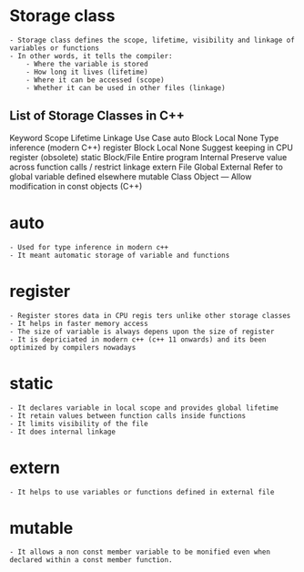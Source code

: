 # Storage class
    - Storage class defines the scope, lifetime, visibility and linkage of variables or functions
    - In other words, it tells the compiler:
        - Where the variable is stored
        - How long it lives (lifetime)
        - Where it can be accessed (scope)
        - Whether it can be used in other files (linkage)
  
## List of Storage Classes in C++
Keyword	Scope	Lifetime	Linkage	Use Case
auto	Block	Local	None	Type inference (modern C++)
register	Block	Local	None	Suggest keeping in CPU register (obsolete)
static	Block/File	Entire program	Internal	Preserve value across function calls / restrict linkage
extern	File	Global	External	Refer to global variable defined elsewhere
mutable	Class	Object	—	Allow modification in const objects (C++)


# auto 
    - Used for type inference in modern c++
    - It meant automatic storage of variable and functions
  
# register
    - Register stores data in CPU regis ters unlike other storage classes
    - It helps in faster memory access
    - The size of variable is always depens upon the size of register
    - It is depriciated in modern c++ (c++ 11 onwards) and its been optimized by compilers nowadays

# static
    - It declares variable in local scope and provides global lifetime
    - It retain values between function calls inside functions
    - It limits visibility of the file
    - It does internal linkage

# extern
    - It helps to use variables or functions defined in external file

# mutable
    - It allows a non const member variable to be monified even when declared within a const member function.